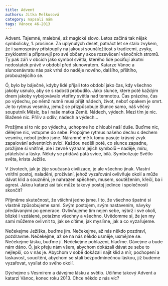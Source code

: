 ```yaml
---
title: Advent
authors: Jitka Melkusová
category: napsali nám
tags: Vánoce 46-2013
---
```


Advent. Tajemné, malebné, až magické slovo. Letos začíná tak nějak symbolicky, 1. prosince. Za uplynulých deset, patnáct let se stalo zvykem, že i samosprávy přistoupily na jakousi sounáležitost s tradicemi, zvyky, zvyklostmi a připravují pro své občany akce rozsvěcení vánočních stromů. Ty pak září v obcích jako symbol světla, kterého lidé pociťují akutní nedostatek právě v období před slunovratem. Katarze Vánoc a sluncenávratu nás pak vrhá do naděje nového, dalšího, příštího, probouzejícího se.

Ó, bylo by báječné, kdyby lidé přijali toto období jako čas, kdy všechno jakoby usnulo, aby se s radostí probudilo. Jako slunce, které poté každým dnem jakoby vybojovávalo vteřiny světla nad temnotou. Čas prázdna, čas po výdechu, po němž nutně musí přijít nádech, život, neboť opakem je smrt. Je to rytmus vesmíru, jemuž se přizpůsobuje Slunce samo, náš věčný souputník Měsíc, ba i naše matka Země. Nádech, výdech. Mezi tím je nic. Blažené nic. Příliv a odliv, nádech a výdech…

Prožijme si to nic po výdechu, uchopme ho z hloubi naší duše. Buďme nic, dělejme nic, vstupme do sebe. Propojme rytmus našeho dechu s dechem vesmíru, neboť jedno jsme. Náramně mě k tomu pasuje krásný zvyk zapalování adventních svící. Každou neděli poté, co slunce zapadne, prožijme si vnitřně, ale i zevně význam jejich symbolů – naděje, míru, přátelství a lásky. Někdy se přidává pátá svíce, bílá. Symbolizuje Světlo světa, krista Ježíše.

V životech, jak je žije současná civilizace, je ale všechno jinak. Vlastní vnitřní postoj, naladění, prožívání, jehož vyzařování ovlivňuje okolí a může dávat klid a souznění, je nahrazen spěchem, musem, soutěžením, křečí, ba i agresí. Jakou katarzí asi tak může takový postoj jedince i společnosti skončit?

Přijměme skutečnost, že všichni jedno jsme. I to, že všechno špatné si vlastně způsobujeme sami. Svým postojem, svým nastavením, návyky předávanými po generace. Ovlivňujeme tím nejen sebe, nýbrž i své okolí, blízké i vzdálené, potažmo všechny a všechno. Uvědomme si, že jen my sami můžeme ovlivnit to, jak se cítíme, jak myslíme, jak a co vyzařujeme.

Nečekejme Ježíška, buďme jím. Nečekejme, až nás někdo pozdraví, pozdravme. Nečekejme, až se na nás někdo usměje, usmějme se. Nečekejme lásku, buďme jí. Nečekejme pohlazení, hlaďme. Dávejme a bude nám dáno. Ó, jak přeju nám všem, abychom dokázali dávat ze sebe to nejlepší, co v nás je. Abychom v sobě dokázali najít klid a mír, pochopení a laskavost, soucítění, abychom se stali bezpodmínečnou láskou, již budeme vyzařovat, vysílat do svého okolí.

Dýchejme s Vesmírem a dávejme lásku a světlo. Učiňme takový Advent a katarzi Vánoc, konec roku 2013. Chce někdo z nás víc?
